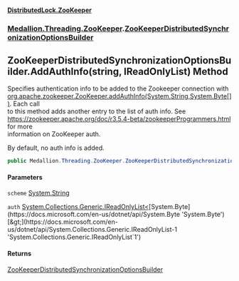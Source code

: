 #### [DistributedLock.ZooKeeper](README.md 'README')
### [Medallion.Threading.ZooKeeper](Medallion.Threading.ZooKeeper.md 'Medallion.Threading.ZooKeeper').[ZooKeeperDistributedSynchronizationOptionsBuilder](ZooKeeperDistributedSynchronizationOptionsBuilder.md 'Medallion.Threading.ZooKeeper.ZooKeeperDistributedSynchronizationOptionsBuilder')

## ZooKeeperDistributedSynchronizationOptionsBuilder.AddAuthInfo(string, IReadOnlyList<byte>) Method

Specifies authentication info to be added to the Zookeeper connection with [org.apache.zookeeper.ZooKeeper.addAuthInfo(System.String,System.Byte[])](https://docs.microsoft.com/en-us/dotnet/api/org.apache.zookeeper.ZooKeeper.addAuthInfo#org_apache_zookeeper_ZooKeeper_addAuthInfo_System_String,System_Byte[]_ 'org.apache.zookeeper.ZooKeeper.addAuthInfo(System.String,System.Byte[])'). Each call  
to this method adds another entry to the list of auth info. See https://zookeeper.apache.org/doc/r3.5.4-beta/zookeeperProgrammers.html for more  
information on ZooKeeper auth.  
  
By default, no auth info is added.

```csharp
public Medallion.Threading.ZooKeeper.ZooKeeperDistributedSynchronizationOptionsBuilder AddAuthInfo(string scheme, System.Collections.Generic.IReadOnlyList<byte> auth);
```
#### Parameters

<a name='Medallion.Threading.ZooKeeper.ZooKeeperDistributedSynchronizationOptionsBuilder.AddAuthInfo(string,System.Collections.Generic.IReadOnlyList_byte_).scheme'></a>

`scheme` [System.String](https://docs.microsoft.com/en-us/dotnet/api/System.String 'System.String')

<a name='Medallion.Threading.ZooKeeper.ZooKeeperDistributedSynchronizationOptionsBuilder.AddAuthInfo(string,System.Collections.Generic.IReadOnlyList_byte_).auth'></a>

`auth` [System.Collections.Generic.IReadOnlyList&lt;](https://docs.microsoft.com/en-us/dotnet/api/System.Collections.Generic.IReadOnlyList-1 'System.Collections.Generic.IReadOnlyList`1')[System.Byte](https://docs.microsoft.com/en-us/dotnet/api/System.Byte 'System.Byte')[&gt;](https://docs.microsoft.com/en-us/dotnet/api/System.Collections.Generic.IReadOnlyList-1 'System.Collections.Generic.IReadOnlyList`1')

#### Returns
[ZooKeeperDistributedSynchronizationOptionsBuilder](ZooKeeperDistributedSynchronizationOptionsBuilder.md 'Medallion.Threading.ZooKeeper.ZooKeeperDistributedSynchronizationOptionsBuilder')